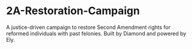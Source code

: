 # 2A-Restoration-Campaign
A justice-driven campaign to restore Second Amendment rights for reformed individuals with past felonies. Built by Diamond and powered by Ely.

